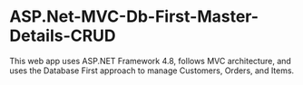 # ASP.Net-MVC-Db-First-Master-Details-CRUD
This web app uses ASP.NET Framework 4.8, follows MVC architecture, and uses the Database First approach to manage Customers, Orders, and Items.
